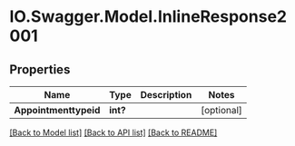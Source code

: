 # IO.Swagger.Model.InlineResponse2001
## Properties

Name | Type | Description | Notes
------------ | ------------- | ------------- | -------------
**Appointmenttypeid** | **int?** |  | [optional] 

[[Back to Model list]](../README.md#documentation-for-models) [[Back to API list]](../README.md#documentation-for-api-endpoints) [[Back to README]](../README.md)

